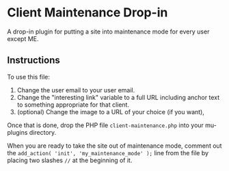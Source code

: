 # Client Maintenance Drop-in
A drop-in plugin for putting a site into maintenance mode for every user except ME.

## Instructions

To use this file: 

1. Change the user email to your user email.
2. Change the "interesting link" variable to a full URL including anchor text to something appropriate for that client.
3. (optional) Change the image to a URL of your choice (if you want), 

Once that is done, drop the PHP file `client-maintenance.php` into your mu-plugins directory. 

When you are ready to take the site out of maintenance mode, comment out the `add_action( 'init', 'my_maintenance_mode' );` line from the file by placing two slashes `//` at the beginning of it.
